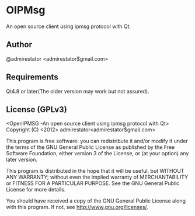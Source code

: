 OIPMsg
======
An open source client using ipmsg protocol with Qt.

Author
------
@admirestator <admirestator$gmail.com>

Requirements
------------
Qt4.8 or later(The older version may work but not assured).

License (GPLv3)
---------------
<OpenIPMSG -An open source client using ipmsg protocol with Qt>
Copyright (C) <2012>  admirestator<admirestator$gmail.com>

This program is free software: you can redistribute it and/or modify
it under the terms of the GNU General Public License as published by
the Free Software Foundation, either version 3 of the License, or
(at your option) any later version.

This program is distributed in the hope that it will be useful,
but WITHOUT ANY WARRANTY; without even the implied warranty of
MERCHANTABILITY or FITNESS FOR A PARTICULAR PURPOSE.  See the
GNU General Public License for more details.

You should have received a copy of the GNU General Public License
along with this program.  If not, see <http://www.gnu.org/licenses/>.

